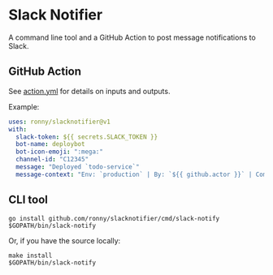 # Slack Notifier

A command line tool and a GitHub Action to post message notifications to Slack.

## GitHub Action

See [action.yml] for details on inputs and outputs.

[action.yml]: action.yml

Example:

```yaml
uses: ronny/slacknotifier@v1
with:
  slack-token: ${{ secrets.SLACK_TOKEN }}
  bot-name: deploybot
  bot-icon-emoji: ":mega:"
  channel-id: "C12345"
  message: "Deployed `todo-service`"
  message-context: "Env: `production` | By: `${{ github.actor }}` | Commit: `${{ github.sha }}`"
```

## CLI tool

```
go install github.com/ronny/slacknotifier/cmd/slack-notify
$GOPATH/bin/slack-notify
```

Or, if you have the source locally:

```
make install
$GOPATH/bin/slack-notify
```
